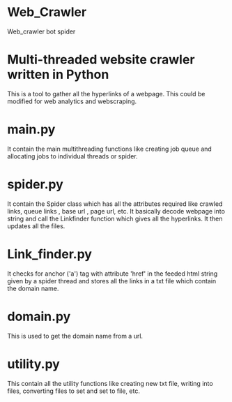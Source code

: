 # Web_Crawler
Web_crawler bot spider

# Multi-threaded website crawler written in Python
This is a tool to gather all the hyperlinks of a webpage.
This could be modified for web analytics and webscraping.

# main.py
It contain the main multithreading functions like creating job queue and allocating jobs to individual threads or spider.

# spider.py
It contain the Spider class which has all the attributes required like crawled links, queue links , base url , page url, etc.
It basically decode webpage into string and call the Linkfinder function which gives all the hyperlinks. It then updates all the files.

# Link_finder.py
It checks for anchor ('a') tag with attribute 'href' in the feeded html string given by a spider thread and stores all the links in a txt file which contain the domain name.

# domain.py
This is used to get the domain name from a url.

# utility.py
This contain all the utility functions like creating new txt file, writing into files, converting files to set and set to file, etc.
